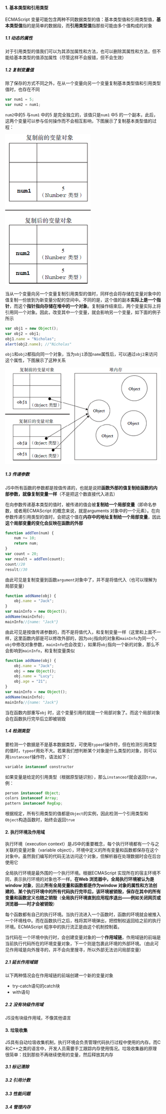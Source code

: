 #### 1. 基本类型和引用类型

ECMAScript 变量可能包含两种不同数据类型的值：基本类型值和引用类型值，**基本类型值**指的是简单的数据段，而**引用类型值**指那些可能由多个值构成的对象

##### 1.1 动态的属性

对于引用类型的值我们可以为其添加属性和方法，也可以删除其属性和方法，但不能给基本类型的值添加属性（尽管这样不会报错，但不会生效）

##### 1.2 复制变量值

除了保存的方式不同之外，在从一个变量向另一个变量复制基本类型值和引用类型值时，也存在不同

```js
var num1 = 5;
var num2 = num1;
```

`num2`中的5 与`num1` 中的5 是完全独立的，该值只是`num1` 中5 的一个副本，此后，这两个变量可以参与任何操作而不会相互影响，下图展示了复制基本类型值的过程：

![image-20191207091112582](变量,作用域和内存.assets/image-20191207091112582.png ":size=300")

当从一个变量向另一个变量复制引用类型的值时，同样也会将存储在变量对象中的值复制一份放到为新变量分配的空间中。不同的是，这个值的副本**实际上是一个指针**，而这个**指针指向存储在堆中的一个对象**。复制操作结束后，两个变量实际上将引用同一个对象。因此，改变其中一个变量，就会影响另一个变量，如下面的例子所示

```js
var obj1 = new Object();
var obj2 = obj1;
obj1.name = "Nicholas";
alert(obj2.name); //"Nicholas"
```

`obj1`和`obj2`都指向同一个对象，当为`obj1`添加`name`属性后，可以通过`obj2`来访问这个属性，下图展示了这种关系

![image-20191207091547961](变量,作用域和内存.assets/image-20191207091547961.png ":size=300")

##### 1.3 传递参数

JS中所有函数的参数都是按值传递的，也就是说把**函数外部的值复制给函数的内部参数，就像复制变量一样**（不是把这个数直接代入进去）

在向参数传递基本类型的值时，被传递的值会被**复制给一个局部变量**（即命名参数，或者用ECMAScript 的概念来说，就是arguments 对象中的一个元素）。在向参数传递引用类型的值时，会把这个值在**内存中的地址复制给一个局部变量**，因此**这个局部变量的变化会反映在函数的外部**

```js
function addTen(num) {
    num += 10;
	return num;
}
var count = 20;
var result = addTen(count);
count//20
result//30
```

由此可见是复制变量到函数`argument`对象中了，并不是将值代入（也可以理解为局部变量）

```js
function addName(obj) {
    obj.name = "Jack";
}
var mainInfo = new Object();
addName(mainInfo);
mainInfo//{name: "Jack"}
```

由此可见是按值传递参数的，而不是将值代入，和复制变量一样（这里和上面不一样，这里函数内部是可以修改外部的，因为`obj`指向的对象和`mainInfo`为同一个，`obj`中修改对象参数，`mainInfo`也会改变），如果将`obj`指向一个新的对象，那么不会影响到`mainInfo`，和复制变量类似

```js
function addName(obj) {
    obj.name = "Jack";
    obj = new Object();
    obj.name = "Lucy";
    obj.age = "21";
}
var mainInfo = new Object();
addName(mainInfo);
mainInfo//{name: "Jack"}
```

当在函数内部重写`obj` 时，这个变量引用的就是一个局部对象了。而这个局部对象会在函数执行完毕后立即被销毁

##### 1.4 检测类型

要检测一个数据是不是基本数据类型，可使用`typeof`操作符，但在检测引用类型的值时，`typeof`用处不大。若果我们想判断某个对象是什么类型的对象，则可以用`instanceof`操作符，语法如下：

```js
variable instanceof constructor
```

如果变量是给定的引用类型（根据原型链识别），那么`instanceof`就会返回`true`，例：

```js
person instanceof Object;
colors instanceof Array;
pattern instanceof RegExp;
```

根据规定，所有引用类型的值都是`Object`的实例，因此检测一个引用类型和`Object`构造函数时，始终会返回`true`

#### 2. 执行环境及作用域

执行环境（execution context）是JS中的重要概念，每个执行环境都有一个与之关联的变量对象（variable object），环境中定义的所有变量和函数都保存在这个对象中。虽然我们编写的代码无法访问这个对象，但解析器在处理数据时会在后台使用它

全局执行环境是最外围的一个执行环境。根据ECMAScript 实现所在的宿主环境不同，表示执行环境的对象也不一样。**在Web 浏览器中，全局执行环境被认为是window 对象**，因此**所有全局变量和函数都是作为window 对象的属性和方法创建的**。**某个执行环境中的所有代码执行完毕后，该环境被销毁，保存在其中的所有变量和函数定义也随之销毁**（**全局执行环境直到应用程序退出——例如关闭网页或浏览器——时才会被销毁**）

每个函数都有自己的执行环境。当执行流进入一个函数时，函数的环境就会被推入一个环境栈中。而在函数执行之后，栈将其环境弹出，把控制权返回给之前的执行环境。ECMAScript 程序中的执行流正是由这个机制控制着。

当代码在一个环境中执行时，会创建变量对象的一个**作用域链**，作用域链的前端是当前执行代码所在的环境变量对象，下一个则是包裹此环境的外部环境。（由此可见作用域是向外搜寻的，并不会向里搜寻，所以外部无法访问局部变量）

##### 2.1 延长作用域链

以下两种情况会在作用域链的前端创建一个新的变量对象

- try-catch语句的catch块
- with语句

##### 2.2 没有块级作用域

JS没有块级作用域，不像其他语言

#### 3. 垃圾收集

JS具有自动垃圾收集机制，执行环境会负责管理代码执行过程中使用的内存。而C和C++之类的语言中，开发人员需要手工跟踪内存使用情况。垃圾收集器的原理很简单：找到那些不再继续使用的变量，然后释放其内存

##### 3.1 标记清除

##### 3.2 引用计数

##### 3.3 性能问题

##### 3.4 管理内存
